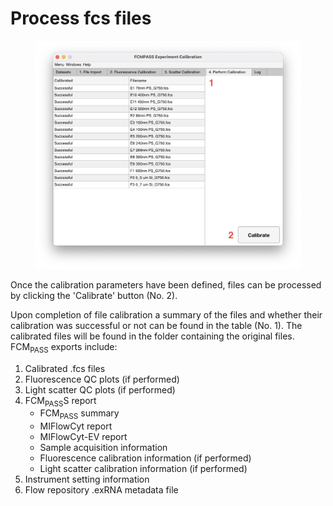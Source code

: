 # Process fcs files

<figure><img src="../../assets/ExpCalCalibration.png" alt=""><figcaption></figcaption></figure>

Once the calibration parameters have been defined, files can be processed by clicking the 'Calibrate' button (No. 2).

Upon completion of file calibration a summary of the files and whether their calibration was successful or not can be found in the table (No. 1). The calibrated files will be found in the folder containing the original files. FCM<sub>PASS</sub> exports include:

1. Calibrated .fcs files
2. Fluorescence QC plots (if performed)
3. Light scatter QC plots (if performed)
4. FCM<sub>PASS</sub>S report
   * FCM<sub>PASS</sub> summary
   * MIFlowCyt report
   * MIFlowCyt-EV report
   * Sample acquisition information
   * Fluorescence calibration information (if performed)
   * Light scatter calibration information (if performed)
5. Instrument setting information
6. Flow repository .exRNA metadata file
